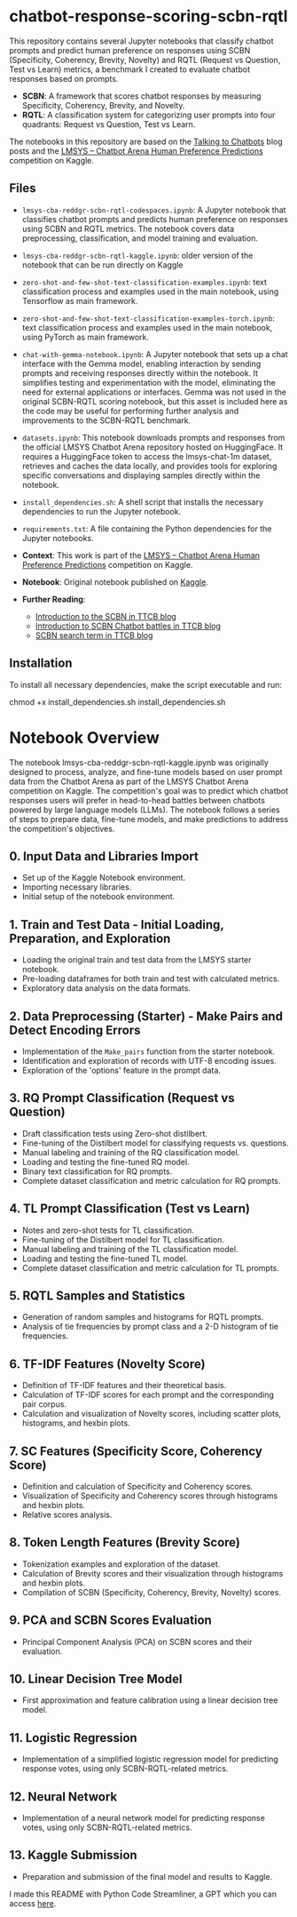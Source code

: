 # chatbot-response-scoring-scbn-rqtl

This repository contains several Jupyter notebooks that classify chatbot prompts and predict human preference on responses using SCBN (Specificity, Coherency, Brevity, Novelty) and RQTL (Request vs Question, Test vs Learn) metrics, a benchmark I created to evaluate chatbot responses based on prompts.

- **SCBN**: A framework that scores chatbot responses by measuring Specificity, Coherency, Brevity, and Novelty.
- **RQTL**: A classification system for categorizing user prompts into four quadrants: Request vs Question, Test vs Learn.

The notebooks in this repository are based on the [Talking to Chatbots](https://talkingtochatbots.com/) blog posts and the [LMSYS – Chatbot Arena Human Preference Predictions](https://www.kaggle.com/competitions/lmsys-chatbot-arena) competition on Kaggle.

## Files

- `lmsys-cba-reddgr-scbn-rqtl-codespaces.ipynb`: A Jupyter notebook that classifies chatbot prompts and predicts human preference on responses using SCBN and RQTL metrics. The notebook covers data preprocessing, classification, and model training and evaluation.
- `lmsys-cba-reddgr-scbn-rqtl-kaggle.ipynb`: older version of the notebook that can be run directly on Kaggle
- `zero-shot-and-few-shot-text-classification-examples.ipynb`: text classification process and examples used in the main notebook, using Tensorflow as main framework.
- `zero-shot-and-few-shot-text-classification-examples-torch.ipynb`: text classification process and examples used in the main notebook, using PyTorch as main framework.
- `chat-with-gemma-notebook.ipynb`: A Jupyter notebook that sets up a chat interface with the Gemma model, enabling interaction by sending prompts and receiving responses directly within the notebook. It simplifies testing and experimentation with the model, eliminating the need for external applications or interfaces. Gemma was not used in the original SCBN-RQTL scoring notebook, but this asset is included here as the code may be useful for performing further analysis and improvements to the SCBN-RQTL benchmark.
- `datasets.ipynb`: This notebook downloads prompts and responses from the official LMSYS Chatbot Arena repository hosted on HuggingFace. It requires a HuggingFace token to access the lmsys-chat-1m dataset, retrieves and caches the data locally, and provides tools for exploring specific conversations and displaying samples directly within the notebook.
- `install_dependencies.sh`: A shell script that installs the necessary dependencies to run the Jupyter notebook.
- `requirements.txt`: A file containing the Python dependencies for the Jupyter notebooks.

- **Context**: This work is part of the [LMSYS – Chatbot Arena Human Preference Predictions](https://www.kaggle.com/competitions/lmsys-chatbot-arena) competition on Kaggle.
- **Notebook**: Original notebook published on [Kaggle](https://www.kaggle.com/code/davidgromero/lmsys-cba-reddgr-scbn-rqtl-v1).
- **Further Reading**:
  - [Introduction to the SCBN in TTCB blog](https://talkingtochatbots.com/predicting-chatbot-arena-votes-with-the-scbn-and-rqtl-benchmarks/)
  - [Introduction to SCBN Chatbot battles in TTCB blog](https://talkingtochatbots.com/talking-to-chatbots/is-philosophy-a-science-chatbot-battle/)
  - [SCBN search term in TTCB blog](https://talkingtochatbots.com/?s=SCBN)
 
## Installation

To install all necessary dependencies, make the script executable and run:

chmod +x install_dependencies.sh
install_dependencies.sh

# Notebook Overview

The notebook lmsys-cba-reddgr-scbn-rqtl-kaggle.ipynb was originally designed to process, analyze, and fine-tune models based on user prompt data from the Chatbot Arena as part of the LMSYS Chatbot Arena competition on Kaggle. The competition's goal was to predict which chatbot responses users will prefer in head-to-head battles between chatbots powered by large language models (LLMs). The notebook follows a series of steps to prepare data, fine-tune models, and make predictions to address the competition's objectives.

## 0. Input Data and Libraries Import

- Set up of the Kaggle Notebook environment.
- Importing necessary libraries.
- Initial setup of the notebook environment.

## 1. Train and Test Data - Initial Loading, Preparation, and Exploration
- Loading the original train and test data from the LMSYS starter notebook.
- Pre-loading dataframes for both train and test with calculated metrics.
- Exploratory data analysis on the data formats.

## 2. Data Preprocessing (Starter) - Make Pairs and Detect Encoding Errors
- Implementation of the `Make_pairs` function from the starter notebook.
- Identification and exploration of records with UTF-8 encoding issues.
- Exploration of the 'options' feature in the prompt data.

## 3. RQ Prompt Classification (Request vs Question)
- Draft classification tests using Zero-shot distilbert.
- Fine-tuning of the Distilbert model for classifying requests vs. questions.
- Manual labeling and training of the RQ classification model.
- Loading and testing the fine-tuned RQ model.
- Binary text classification for RQ prompts.
- Complete dataset classification and metric calculation for RQ prompts.

## 4. TL Prompt Classification (Test vs Learn)
- Notes and zero-shot tests for TL classification.
- Fine-tuning of the Distilbert model for TL classification.
- Manual labeling and training of the TL classification model.
- Loading and testing the fine-tuned TL model.
- Complete dataset classification and metric calculation for TL prompts.

## 5. RQTL Samples and Statistics
- Generation of random samples and histograms for RQTL prompts.
- Analysis of tie frequencies by prompt class and a 2-D histogram of tie frequencies.

## 6. TF-IDF Features (Novelty Score)
- Definition of TF-IDF features and their theoretical basis.
- Calculation of TF-IDF scores for each prompt and the corresponding pair corpus.
- Calculation and visualization of Novelty scores, including scatter plots, histograms, and hexbin plots.

## 7. SC Features (Specificity Score, Coherency Score)
- Definition and calculation of Specificity and Coherency scores.
- Visualization of Specificity and Coherency scores through histograms and hexbin plots.
- Relative scores analysis.

## 8. Token Length Features (Brevity Score)
- Tokenization examples and exploration of the dataset.
- Calculation of Brevity scores and their visualization through histograms and hexbin plots.
- Compilation of SCBN (Specificity, Coherency, Brevity, Novelty) scores.

## 9. PCA and SCBN Scores Evaluation
- Principal Component Analysis (PCA) on SCBN scores and their evaluation.

## 10. Linear Decision Tree Model
- First approximation and feature calibration using a linear decision tree model.

## 11. Logistic Regression
- Implementation of a simplified logistic regression model for predicting response votes, using only SCBN-RQTL-related metrics.

## 12. Neural Network
- Implementation of a neural network model for predicting response votes, using only SCBN-RQTL-related metrics.

## 13. Kaggle Submission
- Preparation and submission of the final model and results to Kaggle.

I made this README with Python Code Streamliner, a GPT which you can access [here](https://chatgpt.com/g/g-M4uZyYsUj-python-code-streamliner).
